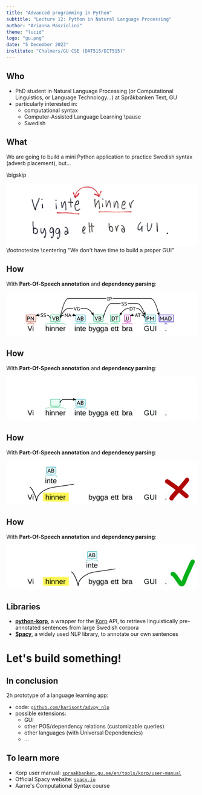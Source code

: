 ```yaml
---
title: "Advanced programming in Python"
subtitle: "Lecture 12: Python in Natural Language Processing"
author: "Arianna Masciolini"
theme: "lucid"
logo: "gu.png"
date: "5 December 2023"
institute: "Chalmers/GU CSE (DAT515/DIT515)"
---
```


## Who
- PhD student in Natural Language Processing (or Computational Linguistics, or Language Technology...)  <!--most of you know me from lab sessions/tutorial classes, but outside of this course...--> at Språkbanken Text, GU
- particularly interested in:
  - computational syntax
  - Computer-Assisted Language Learning <!--so today we're gonna do both!--> \pause
  - Swedish <!--as a learner-->

## What
We are going to build a mini Python application to practice Swedish syntax (adverb placement)<!--and the reason why I chose this is a bit autobiographical, because I often misplace adverbs myself-->, but...

\bigskip

![](fail.jpg)
\footnotesize \centering "We don't have time to build a proper GUI"

## How
With __Part-Of-Speech annotation__ and __dependency parsing__:

![](tree.png)

<!--here I could talk a lot but I will only give you the basics, also because this is not the annotation format I am most used to. The things in the colorful blobs are POS tags, for instance... and the arrows indicate relations between words. They are also labelled, but we don't care-->

## How
With __Part-Of-Speech annotation__ and __dependency parsing__:

![](tree_minimal.png)

<!--actually we can disregard most things. Just remember AB = adverb, in this case referred to or modifying the verb "hinner"-->

## How
<!--so we take away the adverb, highlight the word they are referred to and ask the learner to place them in the correct spot-->
With __Part-Of-Speech annotation__ and __dependency parsing__:

![](wrong.png)

## How
With __Part-Of-Speech annotation__ and __dependency parsing__:

![](correct.png)

## Libraries
<!--one of my favorite things about Python (and one of the reasons it became the lingua franca not only of NLP but of AI and ML in general) is that there is a library for every single thing-->
- [__python-korp__](https://github.com/mikahama/python-korp), a wrapper for the [Korp](https://spraakbanken.gu.se/korp/) API, to retrieve linguistically pre-annotated sentences from large Swedish corpora
- [__Spacy__](https://spacy.io/), a widely used NLP library, to annotate our own sentences

# Let's build something! <!-- - Korp tour (incl. utökade queries) - Korp API - Korp notebook - basic app building - Spacy notebook - Spacy adaptation-->

## In conclusion
2h prototype of a language learning app:

- code: [`github.com/harisont/advpy_nlp`](https://github.com/harisont/advpy_nlp)
- possible extensions:
  - GUI
  - other POS/dependency relations (customizable queries)
  - other languages (with Universal Dependencies)
  - ...

## To learn more
- Korp user manual: [`spraakbanken.gu.se/en/tools/korp/user-manual`](https://spraakbanken.gu.se/en/tools/korp/user-manual)
- Official Spacy website: [`spacy.io`]((https://spacy.io/))
- <!--and last but not least-->Aarne's Computational Syntax course